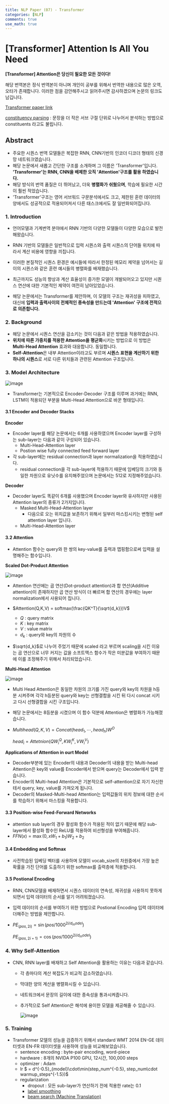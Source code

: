 ```yaml
---
title: NLP Paper (07) - Transformer
categories: [NLP]
comments: true
use_math: true
---
```




# [Transformer] Attention Is All You Need



**[Transformer] Attention은 당신이 필요한 모든 것이다!**



해당 번역본은 정식 번역본이 아니며 개인이 공부를 위해서 번역한 내용으로 많은 오역, 오타가 존재합니다. 이러한 점을 감안해주시고 읽어주시면 감사하겠으며 논문의 링크도 남깁니다.

[Transformer paper link](https://arxiv.org/pdf/1706.03762.pdf)

 

[constituency parsing](https://www.analyticsvidhya.com/blog/2020/07/part-of-speechpos-tagging-dependency-parsing-and-constituency-parsing-in-nlp/) : 문장을 더 작은 서브 구절 단위로 나누어서 분석하는 방법으로 constituents 라고도 불립니다.



## Abstract

- 주요한 시퀀스 번역 모델들은 복잡한 RNN, CNN기반의 인코더 디코더 형태의 신경망 네트워크였습니다.
- 해당 논문에서 새롭고 간단한 구조를 소개하며 그 이름은 'Transformer'입니다. **'Transformer'는 RNN, CNN을 배제한 오직 'Attention'구조를 활용 하였습니다.**
- 해당 방식의 번역 품질은 더 뛰어났고, 더욱 **병렬화가 쉬웠으며**, 학습에 필요한 시간이 훨씬 적었습니다.
- 'Transformer'구조는 영어 서브워드 구문분석에서도 크고, 제한된 훈련 데이터의 양에서도 성공적으로 적용되어져서 다른 태스크에서도 잘 일반화되어집니다.



### 1. Introduction

- 언어모델과 기계번역 분야에서 RNN 기반의 다양한 모델들이 다양한 모습으로 발전해왔습니다.
- RNN 기반의 모델들은 일반적으로 입력 시퀀스와 출력 시퀀스의 단어들 위치에 따라서 계산 비용에 영향을 끼칩니다.
- 이러한 본질적인 시퀀스 환경은 예시들에 따라서 한정된 메모리 제약을 넘어서는 길이의 시퀀스와 같은 훈련 예시들의 병렬화를 배재했습니다.
- 최근까지도 성능의 향상과 계산 효율성이 증가한 모델이 개발되어오고 있지만 시퀀스 연산에 대한 기본적인 제약이 여전히 남아있었습니다.

- 해당 논문에서는 Transformer를 제안하며, 이 모델의 구조는 재귀성을 피하였고, 대신에 **입력과 출력사이의 전체적인 종속성을 만드는데 'Attention' 구조에 전적으로 의존합니다.**



### 2. Background

- 해당 논문에서 시퀀스 연산을 감소키는 것이 다음과 같은 방법을 적용하였습니다.
- **위치에 따른 가중치를 적용한 Attention을 평균화**시키는 방법으로 이 방법은 **Multi-Head Attention** 효과와 대응합니다. 동일합니다.
- **Self-Attention**은 내부 Attention이라고도 부르며 **시퀀스 표현을 계산하기 위한 하나의 시퀀스**로 서로 다른 위치들과 관련된 Attention 구조입니다.



### 3. Model Architecture

![image](https://user-images.githubusercontent.com/51338268/147523979-9fa2a119-ad8a-4322-9ecb-2fa829030843.png)

- Transformer는 기본적으로 Encoder-Decoder 구조를 이루며 과거에는 RNN, LSTM이 적용되던 부분을 Multi-Head Attention으로 바꾼 형태입니다.



#### 3.1 Encoder and Decoder Stacks

**Encoder**

- Encoder layer를 해당 논문에서는 6개를 사용하였으며 Encoder layer를 구성하는 sub-layer는 다음과 같이 구성되어 있습니다.
  - Multi-Head-Attention layer
  - Postion wise fully connected feed forward layer
- 각 sub-layer에는 residual connection과 layer normalization을 적용하였습니다.
  - residual connection을 각 sub-layer에 적용하기 때문에 임베딩의 크기와 동일한 차원으로 유닛수를 유지해주었으며 논문에서는 512로 지정해주었습니다.

**Decoder**

- Decoder layer도 똑같이 6개를 사용했으며 Encoder layer와 유사하지만 사용된 Attention layer의 종류가 2가지입니다.
  - Masked Multi-Head-Attention layer
    - 다음으로 오는 위치값을 보존하기 위해서 일부러 마스킹시키는 변형된 self attention layer 입니다.
  - Multi-Head-Attention layer



#### 3.2 Attention

- Attention 함수는 query와 한 쌍의 key-value를 출력과 맵핑함으로써 입력을 설명해주는 함수입니다.

**Scaled Dot-Product Attention**

![image](https://user-images.githubusercontent.com/51338268/147730815-f130e9ba-f8fb-4611-a991-2c3da618f15f.png)

- Attention 연산에는 곱 연산(Dot-product attention)과 합 연산(Additive attention)이 존재하지만 곱 연산 방식이 더 빠르며 합 연산의 경우에는 layer normalization에서 사용되어 집니다.
- $Attention(Q,K,V) = softmax(\frac{QK^T}{\sqrt{d_k}})V$
  - $Q$ : query matrix
  - $K$ : key matrix
  - $V$ : value matrix
  - $d_k$​ : query와 key의 차원의 수

- $\sqrt{d_k}$로 나누어 주었기 때문에 scaled 라고 부르며 scaling을 시킨 이유는 곱 연산으로 너무 커지는 값을 소프트맥스 함수가 작은 미분값을 부여하기 때문에 이를 조정해주기 위해서 처리되었습니다.

**Multi-Head Attention**

![image](https://user-images.githubusercontent.com/51338268/147731475-4f567d8b-0caf-4f7a-8855-6372b4d002a2.png)

- Multi Head Attention은 동일한 차원의 크기를 가진 query와 key의 차원을 h등분 시켜주며 각각 h등분된 query와 key는 선형결합을 시킨 뒤 다시 concat 시키고 다시 선형결합을 시킨 구조입니다.

- 해당 논문에서는 8등분을 시켰으며 이 함수 덕분에 Attention은 병렬화가 가능해졌습니다.

- $Multihead(Q,K,V) = Concat(head_1, \cdots, head_h)W^O$​

  $head_i = Attetnion(QW^Q_i, KW^K_i, VW^V_i)$

**Applications of Attention in ourt Model**

- Decoder부분에 있는 Encoder의 내용과 Decoder의 내용을 받는 Multi-head Attention은 key와 value를 Encoder에서 받으며 query는 Decoder에서 입력 받습니다.
- Encoder의 Multi-head Attention은 기본적으로 self-attention으로 자기 자신한테서 query, key, value를 가져오게 됩니다.
- Decoder의 Masked-Multi-head Attention는 입력값들의 위치 정보에 대한 순서를 학습하기 위해서 마스킹을 적용합니다.



#### 3.3 Position-wise Feed-Forward Networks

- attention sub layer의 경우 활성화 함수가 적용된 적이 없기 때문에 해당 sub-layer에서 활성화 함수인 ReLU를 적용하여 비선형성을 부여해줍니다.
- $FFN(x) = \max(0, xW_1 +b_1)W_2 + b_2$​



#### 3.4 Embedding and Softmax

- 사전학습된 임베딩 벡터를 사용하며 모델이 vocab_size의 차원중에서 가장 높은 확률을 가진 단어를 도출하기 위한 softmax를 출력층에 적용합니다.



#### 3.5 Postional Encoding

- RNN, CNN모델을 배재하면서 시퀀스 데이터의 연속성, 재귀성을 사용하지 못하게 되면서 입력 데이터의 순서를 알기 어려워졌습니다.

- 입력 데이터의 순서를 부여하기 위한 방법으로 Postional Encoding 입력 데이터에 더해주는 방법을 제안합니다.

- $PE_{(pos, 2i)} = \sin(pos/1000^{2i/d_model})$

  $PE_{(pos, 2i+1)} = \cos(pos/1000^{2i/d_model})$​



### 4. Why Self-Attention

- CNN, RNN layer를 배재하고 Self Attention을 활용하는 이유는 다음과 같습니다.

  - 각 층마다의 계산 복잡도가 비교적 감소하였습니다.

  - 막대한 양의 계산을 병렬화시킬 수 있습니다.

  - 네트워크에서 문장의 길이에 대한 종속성을 통과시켜줍니다.

  - 추가적으로 Self Attention은 해석에 용이한 모델을 제공해줄 수 있습니다.

    ![image](https://user-images.githubusercontent.com/51338268/147733042-2abcad9c-6919-4370-9b42-0b7027d66869.png)



### 5. Training

- Transformer 모델의 성능을 검증하기 위해서 standard WMT 2014 EN-GE 데이터셋과 EN-FR 데이터셋을 사용하여 성능을 비교해보았습니다.
  - sentence encoding : byte-pair encoding, word-piece
  - hardware : 8개의 NVIDA P100 GPU, 12시간, 100,000 steps
  - optimizer : Adam
  - lr $ = d^{-0.5}_{model}\cdot\min(step\_num^{-0.5}, step\_num\cdot warmup\_steps^{-1.5})$​​
  - regularization
    - dropout : 모든 sub-layer가 연산하기 전에 적용한 rate는 0.1
    - [label smoothing](https://3months.tistory.com/465)
    - [beam search (Machine Translation)](https://blog.naver.com/PostView.nhn?blogId=sooftware&logNo=221809101199&from=search&redirect=Log&widgetTypeCall=true&directAccess=false)

